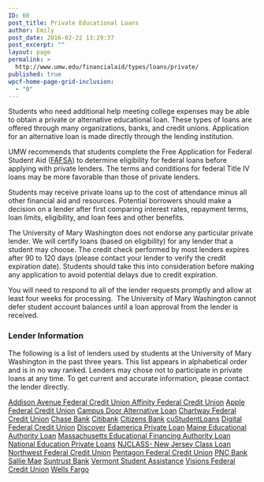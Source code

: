 ```yaml
---
ID: 60
post_title: Private Educational Loans
author: Emily
post_date: 2016-02-22 13:29:37
post_excerpt: ""
layout: page
permalink: >
  http://www.umw.edu/financialaid/types/loans/private/
published: true
wpcf-home-page-grid-inclusion:
  - "0"
---
```

Students who need additional help meeting college expenses may be able to obtain a private or alternative educational loan. These types of loans are offered through many organizations, banks, and credit unions. Application for an alternative loan is made directly through the lending institution.

UMW recommends that students complete the Free Application for Federal Student Aid (<a href="https://fafsa.ed.gov/">FAFSA</a>) to determine eligibility for federal loans before applying with private lenders. The terms and conditions for federal Title IV loans may be more favorable than those of private lenders.

Students may receive private loans up to the cost of attendance minus all other financial aid and resources. Potential borrowers should make a decision on a lender after first comparing interest rates, repayment terms, loan limits, eligibility, and loan fees and other benefits.

The University of Mary Washington does not endorse any particular private lender. We will certify loans (based on eligibility) for any lender that a student may choose. The credit check performed by most lenders expires after 90 to 120 days (please contact your lender to verify the credit expiration date). Students should take this into consideration before making any application to avoid potential delays due to credit expiration.

You will need to respond to all of the lender requests promptly and allow at least four weeks for processing.  The University of Mary Washington cannot defer student account balances until a loan approval from the lender is received.
<h3>Lender Information</h3>
The following is a list of lenders used by students at the University of Mary Washington in the past three years. This list appears in alphabetical order and is in no way ranked. Lenders may chose not to participate in private loans at any time. To get current and accurate information, please contact the lender directly.

<a href="https://addisonavenue.com/">Addison Avenue Federal Credit Union</a><a title="Addison Avenue" href="http://addisonavenue.com/">
</a><a href="https://www.affinityplus.org/education/students-young-adults">Affinity Federal Credit Union</a>
<a href="http://www.applefcu.studentchoice.org/">Apple Federal Credit Union</a>
<a href="http://www.campusdoor.com/">Campus Door Alternative Loan</a>
<a href="http://chartway.studentchoice.org/">Chartway Federal Credit Union</a>
<a href="http://www.chasestudentloans.com/">Chase Bank</a>
<a href="http://www.studentloan.com/">Citibank</a>
<a href="http://www.citizensbank.com/student-services">Citizens Bank</a>
<a href="http://www.custudentloans.org/">cuStudentLoans</a>
<a href="https://www.dcu.org/prodserv/loans/student.html">Digital Federal Credit Union</a>
<a href="http://www.discoverstudentloans.com/">Discover</a>
<a href="http://www.edamerica.net/">Edamerica Private Loan</a>
<a href="http://www.mela.net/">Maine Educational Authority Loan</a>
<a href="http://www.mefa.org/">Massachusetts Educational Financing Authority Loan</a>
<a href="http://www.nationaled.net/schools/private_loans.asp">National Education Private Loans</a>
<a href="http://www.hesaa.org/Pages/NJCLASSHome.aspx">NJCLASS- New Jersey Class Loan</a>
<a href="http://www.nwfcu.org/ccloans/education.html">Northwest Federal Credit Union</a>
<a href="https://www.penfed.org/productsAndRates/loans/educationLoans/overview.asp">Pentagon Federal Credit Union</a>
<a href="http://www.pnconcampus.com/studentloanguide/privateloans/default.aspx">PNC Bank</a>
<a href="http://salliemae.com/">Sallie Mae</a>
<a href="http://www.suntrusteducation.com/">Suntrust Bank</a>
<a href="http://services.vsac.org/wps/wcm/connect/VSAC/vsac/pay+for+college/funding+sources/loans/vsac+-+pay+-+funding+sources+-+loans+-+vsac+fixed+rate+private+education+loan">Vermont Student Assistance</a>
<a href="http://visionsfcu.studentchoice.org/">Visions Federal Credit Union</a>
<a href="http://www.wellsfargo.com/student">Wells Fargo</a>